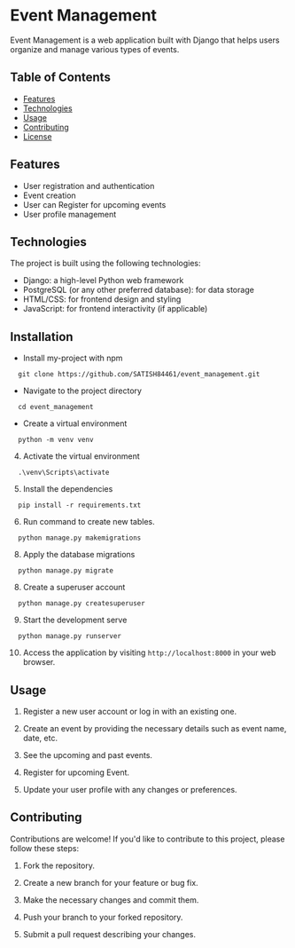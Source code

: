 # Event Management

Event Management is a web application built with Django that helps users organize and manage various types of events.

## Table of Contents

- [Features](#features)
- [Technologies](#technologies)
- [Usage](#usage)
- [Contributing](#contributing)
- [License](#license)

## Features

- User registration and authentication
- Event creation
- User can Register for upcoming events
- User profile management

## Technologies

The project is built using the following technologies:

- Django: a high-level Python web framework
- PostgreSQL (or any other preferred database): for data storage
- HTML/CSS: for frontend design and styling
- JavaScript: for frontend interactivity (if applicable)


## Installation

- Install my-project with npm
```shell
  git clone https://github.com/SATISH84461/event_management.git
```

- Navigate to the project directory
```shell
  cd event_management
```
- Create a virtual environment
```shell
  python -m venv venv
```
4. Activate the virtual environment
```shell
  .\venv\Scripts\activate
```
5. Install the dependencies
```shell  
  pip install -r requirements.txt
```
6. Run command to create new tables.
```shell
  python manage.py makemigrations
```
8. Apply the database migrations
```shell
  python manage.py migrate
```
8. Create a superuser account
```shell
  python manage.py createsuperuser
```
9. Start the development serve
```shell
  python manage.py runserver  
```
10. Access the application by visiting `http://localhost:8000` in your web browser.
        

## Usage

1. Register a new user account or log in with an existing one.

2. Create an event by providing the necessary details such as event name, date, etc.

3. See the upcoming and past events.

4. Register for upcoming Event.

5. Update your user profile with any changes or preferences.

## Contributing

Contributions are welcome! If you'd like to contribute to this project, please follow these steps:

1. Fork the repository.

2. Create a new branch for your feature or bug fix.

3. Make the necessary changes and commit them.

4. Push your branch to your forked repository.

5. Submit a pull request describing your changes.
